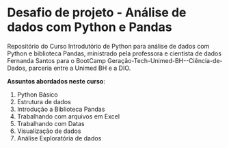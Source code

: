 # Desafio de projeto - Análise de dados com Python e Pandas
 Repositório do Curso Introdutório de Python para análise de dados com Python e biblioteca Pandas, ministrado pela professora e cientista de dados Fernanda Santos para o BootCamp Geração-Tech-Unimed-BH--Ciência-de-Dados, parceria entre a Unimed BH e a DIO.

 **Assuntos abordados neste curso**:
 1. Python Básico
 1. Estrutura de dados
 1. Introdução a Biblioteca Pandas
 1. Trabalhando com arquivos em Excel
 1. Trabalhando com Datas
 1. Visualização de dados
 1. Análise Exploratória de dados
